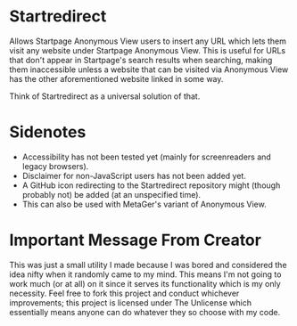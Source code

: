 # Startredirect

Allows Startpage Anonymous View users to insert any URL which lets them visit any website under Startpage Anonymous View. This is useful for URLs that don't appear in Startpage's search results when searching, making them inaccessible unless a website that can be visited via Anonymous View has the other aforementioned website linked in some way.

Think of Startredirect as a universal solution of that.

# Sidenotes

- Accessibility has not been tested yet (mainly for screenreaders and legacy browsers).
- Disclaimer for non-JavaScript users has not been added yet.
- A GitHub icon redirecting to the Startredirect repository might (though probably not) be added (at an unspecified time).
- This can also be used with MetaGer's variant of Anonymous View.

# Important Message From Creator

This was just a small utility I made because I was bored and considered the idea nifty when it randomly came to my mind. This means I'm not going to work much (or at all) on it since it serves its functionality which is my only necessity. Feel free to fork this project and conduct whichever improvements; this project is licensed under The Unlicense which essentially means anyone can do whatever they so choose with my code.
